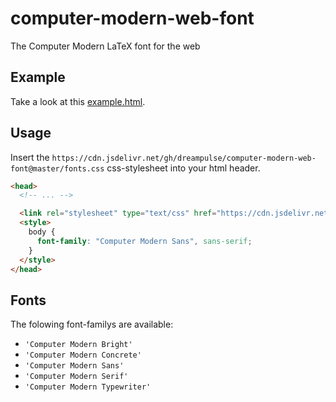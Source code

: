 # computer-modern-web-font
The Computer Modern LaTeX font for the web

## Example
Take a look at this [example.html](https://cdn.rawgit.com/dreampulse/computer-modern-web-font/master/example.html).

## Usage

Insert the `https://cdn.jsdelivr.net/gh/dreampulse/computer-modern-web-font@master/fonts.css` css-stylesheet into your html header.

```html
<head>
  <!-- ... -->

  <link rel="stylesheet" type="text/css" href="https://cdn.jsdelivr.net/gh/dreampulse/computer-modern-web-font@master/fonts.css">
  <style>
    body {
      font-family: "Computer Modern Sans", sans-serif;
    }
  </style>
</head>
```

## Fonts

The folowing font-familys are available:

* `'Computer Modern Bright'`
* `'Computer Modern Concrete'`
* `'Computer Modern Sans'`
* `'Computer Modern Serif'`
* `'Computer Modern Typewriter'`
